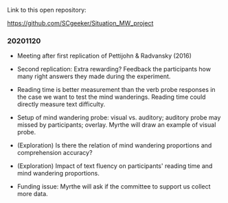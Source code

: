 Link to this open repository:
    
https://github.com/SCgeeker/Situation_MW_project

### 20201120

- Meeting after first replication of Pettijohn & Radvansky (2016)
- Second replication: Extra rewarding? Feedback the participants how many right answers they made during the experiment. 
- Reading time is better measurement than the verb probe responses in the case we want to test the mind wanderings. Reading time could directly measure text difficulty. 

- Setup of mind wandering probe: visual vs. auditory; auditory probe may missed by participants; overlay. Myrthe will draw an example of visual probe. 

- (Exploration) Is there the relation of mind wandering proportions and comprehension accuracy?

- (Exploration) Impact of text fluency on participants' reading time and mind wandering proportions. 

- Funding issue: Myrthe will ask if the committee to support us collect more data. 